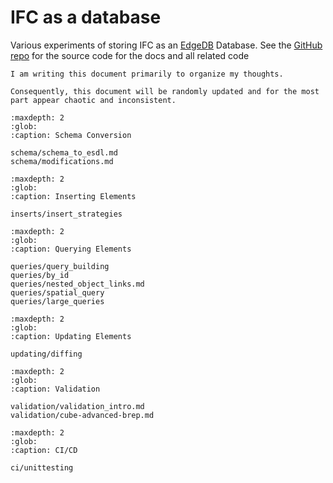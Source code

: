 # IFC as a database 

Various experiments of storing IFC as an [EdgeDB](https://edgedb.com) Database. 
See the [GitHub repo](https://github.com/Krande/ifcdb) for the source code for the docs and all related code


```{note}
I am writing this document primarily to organize my thoughts. 

Consequently, this document will be randomly updated and for the most part appear chaotic and inconsistent.    
``` 

```{toctree}
:maxdepth: 2
:glob:
:caption: Schema Conversion

schema/schema_to_esdl.md
schema/modifications.md
```

```{toctree}
:maxdepth: 2
:glob:
:caption: Inserting Elements

inserts/insert_strategies
```

```{toctree}
:maxdepth: 2
:glob:
:caption: Querying Elements

queries/query_building
queries/by_id
queries/nested_object_links.md
queries/spatial_query
queries/large_queries
```

```{toctree}
:maxdepth: 2
:glob:
:caption: Updating Elements

updating/diffing
```

```{toctree}
:maxdepth: 2
:glob:
:caption: Validation

validation/validation_intro.md
validation/cube-advanced-brep.md
```

```{toctree}
:maxdepth: 2
:glob:
:caption: CI/CD

ci/unittesting
```
